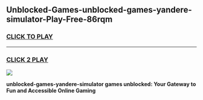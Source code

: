 
## Unblocked-Games-unblocked-games-yandere-simulator-Play-Free-86rqm
<h3>
<a href="https://premium76.site?title=unblocked-games-yandere-simulator&ref=18A">CLICK TO PLAY</a></h3>
<hr>

<h3>
<a href="https://premium76.site?title=unblocked-games-yandere-simulator&ref=18A">CLICK 2 PLAY</a>
  
</h3>

<a href="https://premium76.site?title=unblocked-games-yandere-simulator&ref=18A"><img src="https://clearcache.store/games.png"></a>


**unblocked-games-yandere-simulator games unblocked: Your Gateway to Fun and Accessible Online Gaming**
